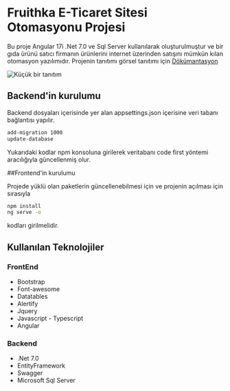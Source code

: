 # Fruithka E-Ticaret Sitesi Otomasyonu Projesi
Bu proje Angular 17i .Net 7.0 ve Sql Server kullanılarak oluşturulmuştur ve bir gıda ürünü satıcı firmanın ürünlerini internet üzerinden satışını mümkün kılan otomasyon yazılımıdır.
Projenin tanıtımı görsel tanıtımı için [Dökümantasyon](https://github.com/Bayramtatl/TechCareer_HyperCompany_AngularProject/blob/master/Documents/Fruithka%20-%20Bayram%20Tatl%C4%B1.pdf)


![Küçük bir tanıtım](https://github.com/Bayramtatl/TechCareer_HyperCompany_AngularProject/blob/master/Documents/Bayramtatl_TechCareer_HyperCompany_AngularProjectvedier3sayfa-Kiisel-MicrosoftEdge2024-01-3023-27-52-ezgif.com-video-to-gif-converter.gif)
## Backend'in kurulumu
Backend dosyaları içerisinde yer alan appsettings.json içerisine veri tabanı bağlantısı yapılır.
```sh
add-migration 1000
update-database
```
Yukarıdaki kodlar npm konsoluna girilerek veritabanı code first yöntemi aracılığıyla güncellenmiş olur.

##Frontend'in kurulumu

Projede yüklü olan paketlerin güncellenebilmesi için ve projenin açılması için sırasıyla
```sh
npm install
ng serve -o
```
kodları girilmelidir.

## Kullanılan Teknolojiler
### FrontEnd
* Bootstrap
* Font-awesome
* Datatables
* Alertify
* Jquery
* Javascript - Typescript
* Angular
### Backend
* .Net 7.0
* EntityFramework
* Swagger
* Microsoft Sql Server
